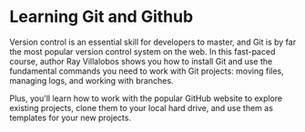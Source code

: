 # Learning Git and Github

Version control is an essential skill for developers to master, and Git is by far the most popular version control system on the web. In this fast-paced course, author Ray Villalobos shows you how to install Git and use the fundamental commands you need to work with Git projects: moving files, managing logs, and working with branches.

Plus,  you'll learn how to work with the popular GitHub website to explore existing projects, clone them to your local hard drive, and use them as templates for your new projects.
